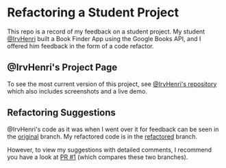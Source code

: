 # Refactoring a Student Project

This repo is a record of my feedback on a student project.
My student [@IrvHenri](https://github.com/IrvHenri) built a Book Finder App
using the Google Books API, and I
offered him feedback in the form of a code refactor.

## @IrvHenri's Project Page

To see the most current version of this project, see [@IrvHenri's repository](https://github.com/IrvHenri/Book-Finder-App)
which also includes screenshots and a live demo.

## Refactoring Suggestions

@IrvHenri's code as it was when I went over it for feedback can be seen in the
[original](https://github.com/hora/Book-Finder-App/tree/original) branch.
My refactored code is in the
[refactored](https://github.com/hora/Book-Finder-App/tree/refactored) branch.

However, to view my suggestions with detailed comments, I recommend you have a
look at [PR #1](https://github.com/hora/Book-Finder-App/pull/1) (which compares
these two branches).


